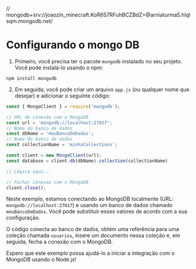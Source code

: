 // mongodb+srv://joaozin_minecraft:KoR657RFuhBCZBdZ>@arniaturma5.hlqlsqm.mongodb.net/

# Configurando o mongo DB

1. Primeiro, você precisa ter o pacote `mongodb` instalado no seu projeto. Você pode instalá-lo usando o npm:

```
npm install mongodb
```

2. Em seguida, você pode criar um arquivo `app.js` (ou qualquer nome que desejar) e adicionar o seguinte código:

```javascript
const { MongoClient } = require('mongodb');

// URL de conexão com o MongoDB
const url = 'mongodb://localhost:27017';
// Nome do banco de dados
const dbName = 'meuBancoDeDados';
// Nome do banco de dados
const collectionName = 'minhaCollections';

const client = new MongoClient(url);
const database = client.db(dbName).collection(collectionName)

// Lógica aqui...

// Fechar conexao com o MongoDB
client.close();
```

Neste exemplo, estamos conectando ao MongoDB localmente (URL: `mongodb://localhost:27017`) e usando um banco de dados chamado `meuBancoDeDados`. Você pode substituir esses valores de acordo com a sua configuração.

O código conecta ao banco de dados, obtém uma referência para uma coleção chamada `usuarios`, insere um documento nessa coleção e, em seguida, fecha a conexão com o MongoDB.

Espero que este exemplo possa ajudá-lo a iniciar a integração com o MongoDB usando o Node.js!